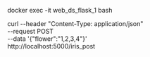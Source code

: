 docker exec -it web_ds_flask_1 bash

curl --header "Content-Type: application/json" \
  --request POST \
  --data '{"flower":"1,2,3,4"}' \
  http://localhost:5000/iris_post